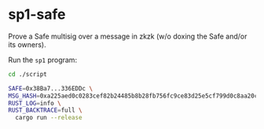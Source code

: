 # sp1-safe

Prove a Safe multisig over a message in zkzk (w/o doxing the Safe and/or its owners).

Run the `sp1` program:

```sh
cd ./script

SAFE=0x38Ba7...336EDDc \
MSG_HASH=0xa225aed0c0283cef82b24485b8b28fb756fc9ce83d25e5cf799d0c8aa20ce6b7 \
RUST_LOG=info \
RUST_BACKTRACE=full \
  cargo run --release
```